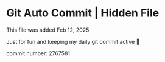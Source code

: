 # Git Auto Commit | Hidden File

This file was added Feb 12, 2025

Just for fun and keeping my daily git commit active 🤪

commit number: 2767581
